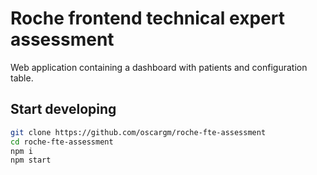 # Roche frontend technical expert assessment

Web application containing a dashboard with patients and configuration table.

## Start developing

```bash
git clone https://github.com/oscargm/roche-fte-assessment
cd roche-fte-assessment
npm i
npm start
```
